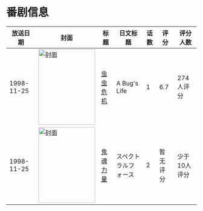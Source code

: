 # 番剧信息

|放送日期|封面|标题|日文标题|话数|评分|评分人数|
|---|---|---|---|---|---|---|
|1998-11-25|<img src="https://lain.bgm.tv/pic/cover/c/4f/fb/46117_7kl64.jpg" alt="封面" style="width:150px;height:200px;object-fit:cover;">|[虫虫危机](https://bangumi.tv/subject/46117)|A Bug's Life|1|6.7|274人评分|
|1998-11-25|<img src="https://lain.bgm.tv/pic/cover/c/47/e3/74652_35Rbp.jpg" alt="封面" style="width:150px;height:200px;object-fit:cover;">|[鬼魂力量](https://bangumi.tv/subject/74652)|スペクトラルフォース|2|暂无评分|少于10人评分|
